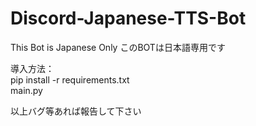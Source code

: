 # Discord-Japanese-TTS-Bot  
This Bot is Japanese Only
このBOTは日本語専用です  

導入方法：  
pip install -r requirements.txt  
main.py  

以上バグ等あれば報告して下さい
